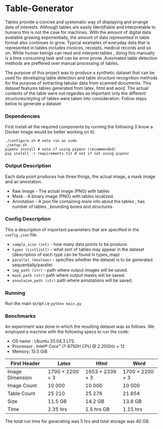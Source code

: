 # Table-Generator
Tables provide a concise and systematic way of displaying and arrange data of interests. Although tables are
easily identifiable and interpretable to humans this is not the case for machines. With the amount of digital
data available growing exponentially, the amount of data represented in table format also continues to grow.
Typical examples of everyday data that is represented in tables includes invoices, receipts, medical records
and so on. While human beings can read and interpret tables , doing this manually is a time consuming task
and can be error prone. Automated table detection methods are preffered over manual processing of tables.

The purpose of this project was to produce a synthetic dataset that can be used for developing table detection
and table structure recognition methods for the purpose of extracting tabular data from scanned documents. This dataset features tables 
generated from latex, html and word. The actual contents of the table were not regardes as important only the different structures/styling of tables
were taken into consideration. Follow steps below to generate a dataset 


### Dependencies 

First install all the required components by running the following (I know a Docker Image would be better working on it).

```
./configure.sh # note run as sudo
./setup.sh 
pipenv install # note if using pipenv (recommended)
pip install -r requirements.txt # not if not using pipenv
```
### Output Description
Each data point produces has three things, the actual image,  a mask image and an annotation.
* Raw Image - The actual image (PNG) with tables
* Mask - A binary image (PNG) with tables localized.
* Annotation - A json  file containing more info about the tables , has number of tables , bounding boxes and structures.

### Config Description
This a description of important parameters that are specified in the ```config.json``` file.
* ```sample_size (int)``` - how many data points to be produce.
* ```types (List[int])``` - what sort of tables may appear in the dataset (description of each type can be found in types_map)
* ```parallel (boolean)``` - specifies whether the dataset is to be generated sequentially/parallel
* ```img_path (str)``` - path where output images will be saved.
* ```mask_path (str)``` path where output masks will be saved.
* ``` annotaion_path (str) ``` path where annotations will be saved.

### Running
Run the main script i.e
``` python main.py ```

### Benchmarks
An experiment was done in which the resulting dataset was as follows. We employed a machine with the
following specs to run the code:
* OS name : Ubuntu 20.04.3 LTS.
* Processor : Intel® Core™ i7-8750H CPU @ 2.20GHz × 12
* Memory: 15.5 GiB

| First Header  | Latex | Html | Word |
| ------------- | ------------- | -------| --- |
| Image Dimension  | 1700 × 2200 × 3   | 1653 × 2339 × 3 | 1700 × 2200 × 3 |
| Image Count  | 10 000  | 10 000 | 10 000 |
| Table Count  | 25 210  | 25 276 | 21 854 |
| Size  | 11.5 GB   | 14.2 GB | 13.8 GB |
| Time  | 2.35 hrs   | 1.5 hrs GB | 1.15 hrs |
The total run time for generating was 5 hrs and total storage was 40 GB.
